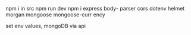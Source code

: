 npm i in src
npm run dev
npm i express body-
parser cors dotenv helmet morgan mongoose mongoose-curr
ency


set env values, mongoDB via api
